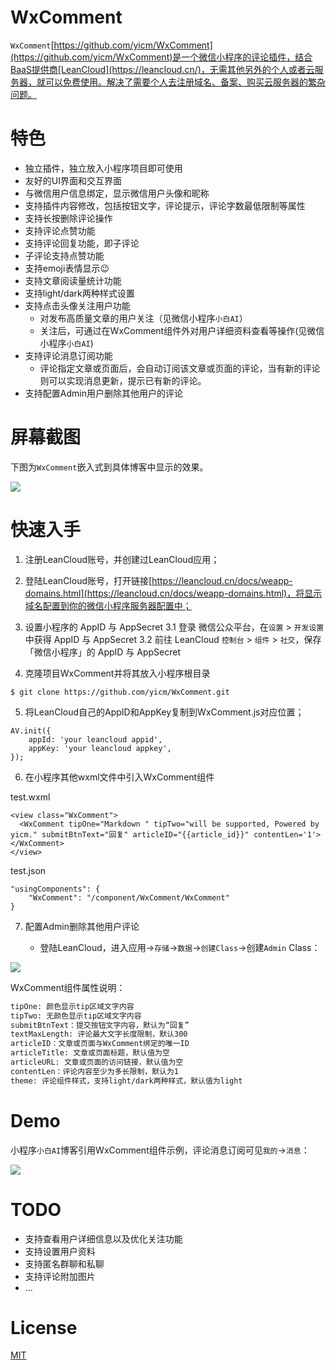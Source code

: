 # WxComment

`WxComment`[https://github.com/yicm/WxComment](https://github.com/yicm/WxComment)是一个微信小程序的评论插件，结合BaaS提供商[LeanCloud](https://leancloud.cn/)，无需其他另外的个人或者云服务器，就可以免费使用。解决了需要个人去注册域名、备案、购买云服务器的繁杂问题。


# 特色

- 独立插件，独立放入小程序项目即可使用
- 友好的UI界面和交互界面
- 与微信用户信息绑定，显示微信用户头像和昵称
- 支持插件内容修改，包括按钮文字，评论提示，评论字数最低限制等属性
- 支持长按删除评论操作
- 支持评论点赞功能
- 支持评论回复功能，即子评论
- 子评论支持点赞功能
- 支持emoji表情显示😉
- 支持文章阅读量统计功能
- 支持light/dark两种样式设置
- 支持点击头像关注用户功能
    - 对发布高质量文章的用户关注（见微信小程序`小白AI`）
    - 关注后，可通过在WxComment组件外对用户详细资料查看等操作(见微信小程序`小白AI`)
- 支持评论消息订阅功能
    - 评论指定文章或页面后，会自动订阅该文章或页面的评论，当有新的评论则可以实现消息更新，提示已有新的评论。
- 支持配置Admin用户删除其他用户的评论


# 屏幕截图

下图为`WxComment`嵌入式到具体博客中显示的效果。

![](https://raw.githubusercontent.com/yicm/WxComment/master/screenshot/screenshot.png)

# 快速入手

1. 注册LeanCloud账号，并创建过LeanCloud应用；

2. 登陆LeanCloud账号，打开链接[https://leancloud.cn/docs/weapp-domains.html](https://leancloud.cn/docs/weapp-domains.html)，将显示域名配置到你的微信小程序服务器配置中；

3. 设置小程序的 AppID 与 AppSecret
    3.1 登录 微信公众平台，在`设置` > `开发设置` 中获得 AppID 与 AppSecret
    3.2 前往 LeanCloud `控制台` > `组件` > `社交`，保存「微信小程序」的 AppID 与 AppSecret

4. 克隆项目WxComment并将其放入小程序根目录

```
$ git clone https://github.com/yicm/WxComment.git
```

5. 将LeanCloud自己的AppID和AppKey复制到WxComment.js对应位置；

```
AV.init({
    appId: 'your leancloud appid',
    appKey: 'your leancloud appkey',
});
```

6. 在小程序其他wxml文件中引入WxComment组件

test.wxml

```
<view class="WxComment">
  <WxComment tipOne="Markdown " tipTwo="will be supported, Powered by yicm." submitBtnText="回复" articleID="{{article_id}}" contentLen='1'></WxComment>
</view>
```

test.json

```
"usingComponents": {
    "WxComment": "/component/WxComment/WxComment"
}
```

7. 配置Admin删除其他用户评论

    - 登陆LeanCloud，进入应用->`存储`->`数据`->`创建Class`->创建`Admin` Class：

![](https://raw.githubusercontent.com/yicm/WxComment/master/screenshot/admin.png)


WxComment组件属性说明：

```bash
tipOne: 颜色显示tip区域文字内容
tipTwo: 无颜色显示tip区域文字内容
submitBtnText：提交按钮文字内容，默认为“回复”
textMaxLength: 评论最大文字长度限制，默认300
articleID：文章或页面与WxComment绑定的唯一ID
articleTitle: 文章或页面标题，默认值为空
articleURL: 文章或页面的访问链接，默认值为空
contentLen：评论内容至少为多长限制，默认为1
theme: 评论组件样式，支持light/dark两种样式，默认值为light
```

# Demo

小程序`小白AI`博客引用WxComment组件示例，评论消息订阅可见`我的`->`消息`：

![](https://raw.githubusercontent.com/yicm/WxComment/master/screenshot/xiaobaiai.jpg)

# TODO

- 支持查看用户详细信息以及优化关注功能
- 支持设置用户资料
- 支持匿名群聊和私聊
- 支持评论附加图片
- ...

# License

[MIT](https://opensource.org/licenses/MIT)





